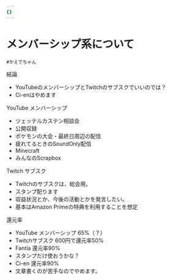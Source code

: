 ```yaml
---
{}
---
```

# メンバーシップ系について

`#かえでちゃん`

結論

- YouTubeのメンバーシップとTwitchのサブスクでいいのでは？  
- Ci-enはやめます  

YouTube メンバーシップ

- ツェッテルカステン相談会  
- 公開収録  
- ポケモンの大会・最終日周辺の配信  
- 疲れてるときのSoundOnly配信  
- Minecraft  
- みんなのScrapbox  

Twitch サブスク

- Twitchのサブスクは、総会用。  
- スタンプ配ります  
- 収益状況とか、今後の活動とかを発言したい。  
- 基本はAmazon Primeの特典を利用することを想定  

還元率

- YouTube メンバーシップ 65%（？）  
- Twitchサブスク 600円で還元率50%  
- Fantia 還元率90%  
- スタンプだけ使おうかな？  
- Ci-en 還元率90%  
- 文章書くのが苦手なのでやめます。